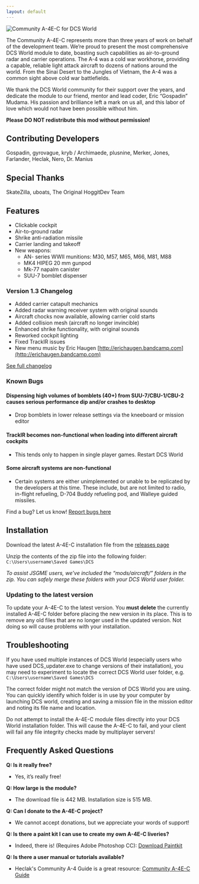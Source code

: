 ```yaml
---
layout: default
---
```


![Community A-4E-C for DCS World](https://user-images.githubusercontent.com/46121009/57830942-41b3da00-77e6-11e9-8e8c-1b7274927bb0.jpg)

The Community A-4E-C represents more than three years of work on behalf of the development team. We’re proud to present the most comprehensive DCS World module to date, boasting such capabilities as air-to-ground radar and carrier operations. The A-4 was a cold war workhorse, providing a capable, reliable light attack aircraft to dozens of nations around the world. From the Sinai Desert to the Jungles of Vietnam, the A-4 was a common sight above cold war battlefields.

We thank the DCS World community for their support over the years, and dedicate the module to our friend, mentor and lead coder, Eric “Gospadin” Mudama. His passion and brilliance left a mark on us all, and this labor of love which would not have been possible without him.

**Please DO NOT redistribute this mod without permission!**

## Contributing Developers

Gospadin, gyrovague, kryb / Archimaede, plusnine, Merker, Jones, Farlander, Heclak, Nero, Dr. Manius

## Special Thanks

SkateZilla, uboats, The Original HoggitDev Team

## Features

- Clickable cockpit
- Air-to-ground radar
- Shrike anti-radiation missile
- Carrier landing and takeoff
- New weapons:
  - AN- series WWII munitions: M30, M57, M65, M66, M81, M88
  - MK4 HIPEG 20 mm gunpod
  - Mk-77 napalm canister
  - SUU-7 bomblet dispenser

### Version 1.3 Changelog

- Added carrier catapult mechanics
- Added radar warning receiver system with original sounds
- Aircraft chocks now available, allowing carrier cold starts
- Added collision mesh (aircraft no longer invincible)
- Enhanced shrike functionality, with original sounds
- Reworked cockpit lighting
- Fixed TrackIR issues
- New menu music by Eric Haugen [http://erichaugen.bandcamp.com](http://erichaugen.bandcamp.com)

[See full changelog](CHANGELOG.md)

### Known Bugs

#### Dispensing high volumes of bomblets (40+) from SUU-7/CBU-1/CBU-2 causes serious performance dip and/or crashes to desktop

- Drop bomblets in lower release settings via the kneeboard or mission editor

#### TrackIR becomes non-functional when loading into different aircraft cockpits

- This tends only to happen in single player games. Restart DCS World

#### Some aircraft systems are non-functional

- Certain systems are either unimplemented or unable to be replicated by the developers at this time. These include, but are not limited to radio, in-flight refueling, D-704 Buddy refueling pod, and Walleye guided missiles.

Find a bug? Let us know! [Report bugs here](https://github.com/heclak/community-a4e-c/issues)

## Installation

Download the latest A-4E-C installation file from the [releases page](https://github.com/heclak/community-a4e-c/releases/)

Unzip the contents of the zip file into the following folder: `C:\Users\username\Saved Games\DCS`

_To assist JSGME users, we’ve included the “mods/aircraft/” folders in the zip. You can safely merge these folders with your DCS World user folder._

### Updating to the latest version

To update your A-4E-C to the latest version. You **must delete** the currently installed A-4E-C folder before placing the new version in its place. This is to remove any old files that are no longer used in the updated version. Not doing so will cause problems with your installation.

## Troubleshooting

If you have used multiple instances of DCS World (especially users who have used DCS_updater.exe to change versions of their installation), you may need to experiment to locate the correct DCS World user folder, e.g. `C:\Users\username\Saved Games\DCS`

The correct folder might not match the version of DCS World you are using. You can quickly identify which folder is in use by your computer by launching DCS world, creating and saving a mission file in the mission editor and noting its file name and location.

Do not attempt to install the A-4E-C module files directly into your DCS World installation folder. This will cause the A-4E-C to fail, and your client will fail any file integrity checks made by multiplayer servers!

## Frequently Asked Questions

**Q: Is it really free?**

- Yes, it’s really free!

**Q: How large is the module?**

- The download file is 442 MB. Installation size is 515 MB.

**Q: Can I donate to the A-4E-C project?**

- We cannot accept donations, but we appreciate your words of support!

**Q: Is there a paint kit I can use to create my own A-4E-C liveries?**

- Indeed, there is! (Requires Adobe Photoshop CC): [Download Paintkit](https://drive.google.com/uc?export=download&id=1wjLMFu38EXqYOcEjJakuvzedhWdbWNW0)

**Q: Is there a user manual or tutorials available?**

- Heclak's Community A-4 Guide is a great resource: [Community A-4E-C Guide](https://docs.google.com/presentation/d/1cUH7jpAoGHm-IzUDnv_NDhiZlvX55Q9WvpgR1d9ksYY/edit?usp=sharing)